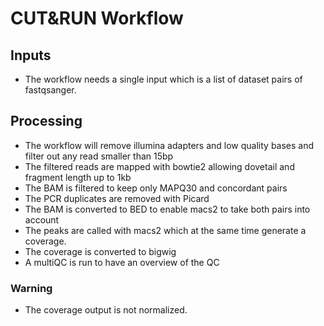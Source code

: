 # CUT&RUN Workflow

## Inputs
- The workflow needs a single input which is a list of dataset pairs of fastqsanger.

## Processing
- The workflow will remove illumina adapters and low quality bases and filter out any read smaller than 15bp
- The filtered reads are mapped with bowtie2 allowing dovetail and fragment length up to 1kb
- The BAM is filtered to keep only MAPQ30 and concordant pairs
- The PCR duplicates are removed with Picard
- The BAM is converted to BED to enable macs2 to take both pairs into account
- The peaks are called with macs2 which at the same time generate a coverage.
- The coverage is converted to bigwig
- A multiQC is run to have an overview of the QC

### Warning
- The coverage output is not normalized.
